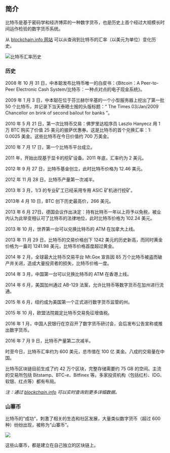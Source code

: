 ## 简介
比特币是基于密码学和经济博弈的一种数字货币，也是历史上首个经过大规模长时间运作检验的数字货币系统。

从 [blockchain.info 网站](https://blockchain.info/charts/market-price?timespan=all) 可以从查询到比特币的汇率（以美元为单位）变化历史。

![比特币汇率历史](blockchain_price.png)

### 历史

2008 年 10 月 31 日，中本聪发布比特币唯一的白皮书：《Bitcoin：A Peer-to-Peer Electronic Cash System/比特币：一种点对点的电子现金系统》。

2009 年 1 月 3 日，中本聪在位于芬兰赫尔辛基的一个小型服务器上挖出了第一批 50 个比特币，并记录下当天泰晤士报的头版标题：“ The Times 03/Jan/2009 Chancellor on brink of second bailout for banks ”。

2010 年 5 月 21 日，第一次比特币交易：佛罗里达程序员 Laszlo Hanyecz 用 1 万 BTC 购买了价值 25 美元的披萨优惠券。这是比特币的首个兑换汇率：1: 0.0025 美金。这些比特币在今日价值约 700 万美金。

2010 年 7 月 17 日，第一个比特币平台成立。 

2011 年，开始出现基于显卡的挖矿设备。2011 年底，汇率约为 2 美元。

2012 年 9 月 27 日，比特币基金创立，此时比特币价格为 12.46 美元。

2012 年 11 月 28 日，比特币产量第一次减半。

2013 年 3 月，1/3 的专业矿工已经采用专用 ASIC 矿机进行挖矿。

2013年 4 月 10 日，BTC 创下历史最高价，266 美元。

2013 年 6 月 27日，德国会议作出决定：持有比特币一年以上将予以免税，被业内认为此举变相认可了比特币的法律地位，此时比特币价格为 102.24 美元。

2013 年 10 月，世界第一台可以兑换比特币的 ATM 在加拿大上线。

2013 年 11 月 29 日，比特币的交易价格创下 1242 美元的历史新高，而同时黄金价格为一盎司 1241.98 美元，比特币价格首度超过黄金。 

2014 年 2 月，全球最大比特币交易平台 Mt.Gox 宣告因 85 万个比特币被盗而破产并关闭，造成大量投资者的损失，比特币价格一度。

2014 年 3 月，中国第一台可以兑换比特币的 ATM 在香港上线。

2014 年 6 月，美国加州通过 AB-129 法案，允许比特币等数字货币在加州进行流通。

2015 年 6 月，纽约成为美国第一个正式进行数字货币监管的州。

2015 年 10 月，欧盟法院裁定比特币交易免征增值税。

2016 年 1 月，中国人民银行在京召开了数字货币研讨会，会后发布公告宣称或推出数字货币。

2016 年 7 月 9 日，比特币产量第二次减半。

时至今日，比特币汇率约为 600 美元，总市值在 100 亿 美金。八成的交易量在中国。

比特币区块链目前生成了约 42 万个区块，完整存储需要约 75 GB 的空间。主流的交易所包括 Bitstamp、BTC-e、Bitfinex 等。多家投资机构（包括红杉、IDG、软银、红点等）都有布局。

*注：通过 [blockchain.info](https://blockchain.info) 可以实时查询到更多详细数据。*
  
### 山寨币
比特币的“成功”，刺激了相关的生态和社区发展，大量类似数字货币（超过 600 种）纷纷出现，被称为“山寨币”。

![](coins.png)

这些山寨币，都是建立在自己独立的区块链上。